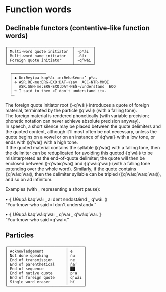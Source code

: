  
# Function words  
  
## Declinable functors (contentive-like function words)  
  
```  
┌─────────────────────────────┬────────┐  
│ Multi-word quote initiator  │ -pʰáı  │  
│ Multi-word name initiator   │ -ñáı   │  
│ Foreign quote initiator     │ -qʼwáı │  
└─────────────────────────────┴────────┘  
```  
  
```  
  ┌───────────────  
  │ ◆ Unıθeyı̋pa kapʰáı ınıθehaƛéonaʼ pʰa.  
  │ ❖ ASR.RE꞊me:ERG-EXO:DAT-√say  ACC-NTR-MWQI  
  │   ASR.SEN꞊me:ERG-EXO:DAT-NEG-√understand  EOQ  
  │ ➥ I said to them «I don't understand it».  
  └─  
```  
  
The foreign quote initiator root ⟪-qʼwáı⟫ introduces a quote of foreign material, terminated by the particle ⟪qʼwáı⟫ (with a falling tone).  
The foreign material is rendered phonetically (with variable precision; phonetic notation can never achieve absolute precision anyway).  
In speech, a short silence may be placed between the quote delimiters and the quoted content, although it'll most often be not necessary, unless the quote begins on a vowel or on an instance of ⟪qʼwaı⟫ with a low tone, or ends with ⟪qʼwaı⟫ with a high tone.  
If the quoted material contains the syllable ⟪qʼwáı⟫ with a falling tone, then the delimiter can be reduplicated for avoiding this quoted ⟪qʼwáı⟫ to be misinterpreted as the end-of-quote delimiter; the quote will then be enclosed between ⟪-qʼwáıqʼwaı⟫ and ⟪qʼwáıqʼwaı⟫ (with a falling tone extending over the whole word). Similarly, if the quote contains ⟪qʼwáıqʼwaı⟫, then the delimiter syllable can be tripled (⟪qʼwáıqʼwaıqʼwaı⟫), and so on ad infinitum.  
  
Examples (with _ representing a short pause):  
  
• ⟪ Uθupá kaqʼwáı _ aı dɐnt ɐndəstǽnd _ qʼwáı. ⟫  
  “You-know-who said «I don't understand».”  
  
• ⟪ Uθupá kaqʼwáıqʼwaı _ qʼwaı _ qʼwáıqʼwaı. ⟫  
  “You-know-who said «qʼwai».”  
  
  
## Particles  
  
```
┌──────────────────────────┬───────┐
│ Acknowledgement          │ e     │
│ Not done speaking        │ ñu    │
│ End of transmission      │ ne    │
│ End of parenthetical     │ ñaʼ   │
│ End of sequence          │ ██    │
│ End of native quote      │ pʰa   │
│ End of foreign quote     │ qʼwáı │
│ Single word eraser       │ hï    │
└──────────────────────────┴───────┘
```
  
